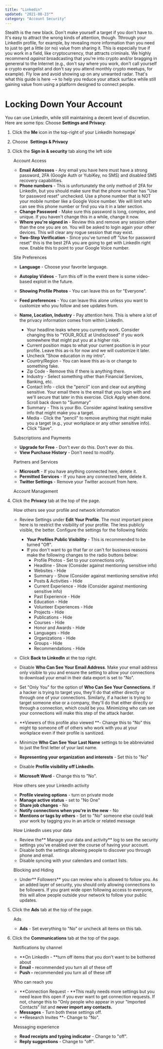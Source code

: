```yaml
---
title: "Linkedin"
updated: "2021-08-23""
category: "Account Security"
---
```


Stealth is the new black. Don't make yourself a target if you don't have to. It's easy to attract the wrong kinds of attention, though. Tthrough your LinkedIn profile, for example,  by revealing more information than you need to just to get a little (or no) value from sharing it. This is especially true if you work in a field, like cryptocurrency, that attracts criminals. We highly recommend *against* broadcasting that you're into crypto and/or bragging in genereral to the Internet (e.g., don't say where you work, don't call yourself a crypto evangelist and don't say you attend monthly crypto meetups, for example). Fly low and avoid showing up on any unwanted radar. That's what this guide is here --> to help you reduce your attack surface while still gaining value from using a platform designed to connect people.

Locking Down Your Account
=========================
You can use LinkedIn, while still maintaining a decent level of discretion. Here are some tips:
Choose **Settings and Privacy**:

1.  Click the **Me** icon in the top-right of your LinkedIn homepage`
2.  Choose  **Settings & Privacy**
3.  Click the **Sign in & security** tab along the left side 

     Account Access

    -   **Email Addresses** - Any email you have here must have a strong password, 2FA (Google Auth or YubiKey, no SMS) and disabled SMS recovery capabilities.  
    -   **Phone numbers** - This is unfortunately the only method of 2FA for LinkedIn, but you should make sure that the phone number has "Use for password reset" unchecked. Use a phone number that is NOT your mobile number like a Google Voice number. We will limit who can see this phone number or find you via it in a later section.
    -   **Change Password** - Make sure this password is long, complex, and unique. If you haven't change this in a while, change it now.
    -   **Where you're signed in** - Review this and remove any session other than the one you are on. You will be asked to login again your other devices. This will clear any rogue session that may exist.
    -   **Two-Step Verification** - Since you've turned off "Use for password reset" this is the best 2FA you are going to get with LinkedIn right now. Enable this to point to your Google Voice number.

     Site Preferences

    -   **Language** - Choose your favorite language.
    -   **Autoplay Videos** - Turn this off in the event there is some video-based exploit in the future.
    -   **Showing Profile Photos** - You can leave this on for "Everyone".
    -   **Feed preferences** - You can leave this alone unless you want to customize who you follow and see updates from.
    -   **Name, Location, Industry** - Pay attention here. This is where a lot of the privacy information comes from within LinkedIn.

        -   Your headline leaks where you currently work. Consider changing this to "YOUR_ROLE at Undisclosed" if you work somewhere that might put you at a higher risk.
        -   Current position maps to what your current position is in your profile. Leave this as-is for now and we will customize it later.
        -   Uncheck "Show education in my intro".
        -   Country/Region - You can leave this as-is or change to something fake.
        -   Zip Code - Remove this if there is anything there.
        -   Industry - Select something other than Financial Services, Banking, etc.
        -   Contact Info - click the "pencil" icon and clear out anything sensitive. Your email there is the email that you login with and we'll secure that later in this exercise. Click Apply when done. Scroll back down to "Summary"
        -   Summary - This is your Bio. Consider against leaking sensitive info that might make you a target.
        -   Media - Click the "pencil" to remove anything that might make you a target (e.g., your workplace or any other sensitive info).
        -   Click "Save".

     Subscriptions and Payments

    -   **Upgrade for Free** - Don't ever do this. Don't ever do this. 
    -   **View Purchase History** - Don't need to modify.

     Partners and Services

    -   **Microsoft** - If you have anything connected here, delete it.
    -   **Permitted Services** - If you have any connected here, delete it.
    -   **Twitter Settings** - Remove your Twitter account from here.

     Account Management

4.  Click the **Privacy** tab at the top of the page.

     How others see your profile and network information

    -   Review Settings under **Edit Your Profile**. The most important piece here is to restrict the visibility of your profile. The less publicly visible, the better. Configure the settings for the following fields:
        -   **Your Profiles Public Visibility** - This is recommended to be turned "Off".
        -   If you don't want to go that far or can't for business reasons make the following changes to the radio buttons below:
            -   Profile Photos - Set to your connections only.
            -   Headline - Show (Consider against mentioning sensitive info) 
            -   Websites - Hide
            -   Summary - Show (Consider against mentioning sensitive info)
            -   Posts & Activities - Hide
            -   Current Experience - Hide (Consider against mentioning sensitive info)
            -   Past Experience - Hide
            -   Education - Hide
            -   Volunteer Experiences - Hide
            -   Projects - Hide
            -   Publications - Hide
            -   Courses - Hide
            -   Honor and Awards - Hide
            -   Languages - Hide
            -   Organizations - Hide
            -   Groups - Hide
            -   Recommendations - Hide

    -   Click **Back to LinkedIn** at the top right.

    -   Disable **Who Can See Your Email Address**. Make your email address only visible to you and ensure the setting to allow your connections to download your email in their data export is set to "No".
    -   Set "Only You" for the option of **Who Can See Your Connections**. If a hacker is trying to target you, they'll do that either directly or through one of your connections. Similarly, if a hacker is trying to target someone else or a company, they'll do that either directly or through a connection, which could be you. Minimizing who can see your connections will make this step of the attack harder.
    -   **Viewers of this profile also viewed **- Change this to "No" this might tip someone off of others who work with you at your workplace even if their profile is sanitized.
    -   Minimize **Who Can See Your Last Name** settings to be abbreviated to just the first letter of your last name.
    -   **Representing your organization and interests** - Set this to "No"
    -   Disable **Profile visibility off LinkedIn**.
    -   **Microsoft Word** - Change this to "No". 

     How others see your LinkedIn activity

    -   **Profile viewing options** - turn on private mode
    -   **Manage active status** - set to "No One"
    -   **Share job changes** - No
    -   **Notify connections when you're in the new** - No
    -   **Mentions or tags by others** - Set to "No" someone else could leak your work by tagging you in an article or related message

     How LinkedIn uses your data

    -   Review the** Manage your data and activity** log to see the security settings you've enabled over the course of having your account.
    -   Disable both the settings allowing people to discover you through phone and email.
    -   Disable syncing with your calendars and contact lists.

     Blocking and Hiding

    -   Under** Followers** you can review who is allowed to follow you. As an added layer of security, you should only allowing connections to be followers. If you grant wide open following access to everyone, this will allow people outside your network to follow your public updates.

5.  Click the **Ads** tab at the top of the page. 

     Ads

    -   **Ads** - Set everything to "No" or uncheck all items on this tab.

6.  Click the **Communications** tab at the top of the page. 

     Notifications by channel

    -   **On LinkedIn - **turn off items that you don't want to be bothered about
    -   **Email -** recommended you turn all of these off
    -   **Push -** recommended you turn all of these off

     Who can reach you

    -   **Connection Request - **This really needs more settings but you need leave this open if you ever want to get connection requests. If not, change this to "Only people who appear in your "Imported Contacts" list and **never import any contacts.**
    -   **Messages** - Turn both these settings off.
    -   **Research Invites **- Change to "No".

     Messaging experience

    -   **Read receipts and typing indicator** - Change to "off".
    -   **Reply suggestions** - Change to "off".
